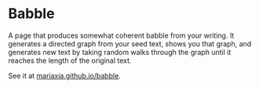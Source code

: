# Babble

A page that produces somewhat coherent babble from your writing. It generates a directed graph from your seed text, shows you that graph, and generates new text by taking random walks through the graph until it reaches the length of the original text.

See it at [mariaxia.github.io/babble](http://mariaxia.github.io/babble).
